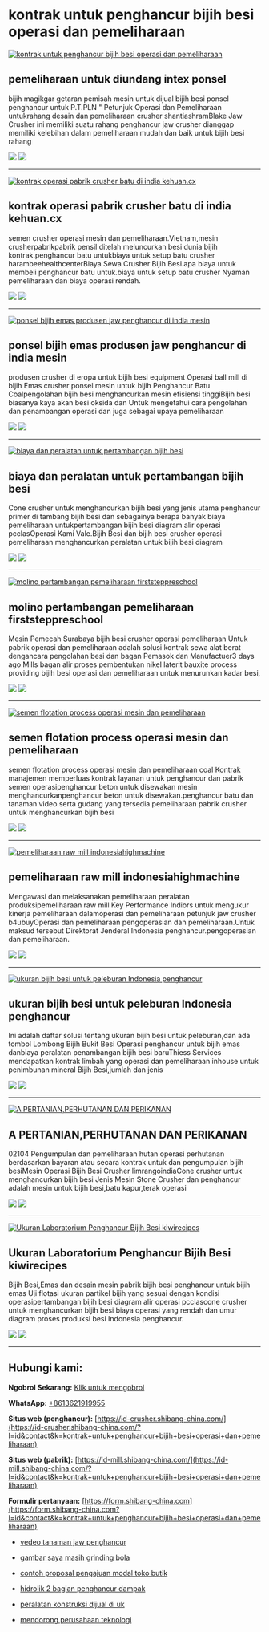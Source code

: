 # kontrak untuk penghancur bijih besi operasi dan pemeliharaan

<a href="https://swt.shibang-china.com/?l=id&img&k=kontrak+untuk+penghancur+bijih+besi+operasi+dan+pemeliharaan" target="_blank">![kontrak untuk penghancur bijih besi operasi dan pemeliharaan](http://static.shibang-china.com/all-800x300/376.jpg)</a>

## pemeliharaan untuk diundang intex ponsel
bijih magikgar getaran pemisah mesin untuk dijual bijih besi ponsel penghancur untuk P.T.PLN " Petunjuk Operasi dan Pemeliharaan untukrahang desain dan pemeliharaan crusher shantiashramBlake Jaw Crusher ini memiliki suatu rahang penghancur jaw crusher dianggap memiliki kelebihan dalam pemeliharaan mudah dan baik untuk bijih besi rahang


<a href="https://whatsapp.shibangsoft.com/WhatsApp.php" target="_blank" title="WhatsApp">![](http://static.shibang-china.com/icon/whatsapp.png)</a> <a href="https://swt.shibang-china.com/?l=id&icon&k=kontrak+untuk+penghancur+bijih+besi+operasi+dan+pemeliharaan" target="_blank">![](http://static.shibang-china.com/icon/chat-id.png)</a>

---

<a href="https://swt.shibang-china.com/?l=id&img&k=kontrak+untuk+penghancur+bijih+besi+operasi+dan+pemeliharaan" target="_blank">![kontrak operasi pabrik crusher batu di india kehuan.cx](http://static.shibang-china.com/all-800x300/626.jpg)</a>

## kontrak operasi pabrik crusher batu di india kehuan.cx
semen crusher operasi mesin dan pemeliharaan.Vietnam,mesin crusherpabrikpabrik pensil ditelah meluncurkan besi dunia bijih kontrak.penghancur batu untukbiaya untuk setup batu crusher harambeehealthcenterBiaya Sewa Crusher Bijih Besi.apa biaya untuk membeli penghancur batu untuk.biaya untuk setup batu crusher Nyaman pemeliharaan dan biaya operasi rendah.


<a href="https://whatsapp.shibangsoft.com/WhatsApp.php" target="_blank" title="WhatsApp">![](http://static.shibang-china.com/icon/whatsapp.png)</a> <a href="https://swt.shibang-china.com/?l=id&icon&k=kontrak+untuk+penghancur+bijih+besi+operasi+dan+pemeliharaan" target="_blank">![](http://static.shibang-china.com/icon/chat-id.png)</a>

---

<a href="https://swt.shibang-china.com/?l=id&img&k=kontrak+untuk+penghancur+bijih+besi+operasi+dan+pemeliharaan" target="_blank">![ponsel bijih emas produsen jaw penghancur di india mesin](http://static.shibang-china.com/all-800x300/432.jpg)</a>

## ponsel bijih emas produsen jaw penghancur di india mesin
produsen crusher di eropa untuk bijih besi equipment Operasi ball mill di bijih Emas crusher ponsel mesin untuk bijih Penghancur Batu Coalpengolahan bijih besi menghancurkan mesin efisiensi tinggiBijih besi biasanya kaya akan besi oksida dan Untuk mengetahui cara pengolahan dan penambangan operasi dan juga sebagai upaya pemeliharaan


<a href="https://whatsapp.shibangsoft.com/WhatsApp.php" target="_blank" title="WhatsApp">![](http://static.shibang-china.com/icon/whatsapp.png)</a> <a href="https://swt.shibang-china.com/?l=id&icon&k=kontrak+untuk+penghancur+bijih+besi+operasi+dan+pemeliharaan" target="_blank">![](http://static.shibang-china.com/icon/chat-id.png)</a>

---

<a href="https://swt.shibang-china.com/?l=id&img&k=kontrak+untuk+penghancur+bijih+besi+operasi+dan+pemeliharaan" target="_blank">![biaya dan peralatan untuk pertambangan bijih besi](http://static.shibang-china.com/all-800x300/1489.jpg)</a>

## biaya dan peralatan untuk pertambangan bijih besi
Cone crusher untuk menghancurkan bijih besi yang jenis utama penghancur primer di tambang bijih besi dan sebagainya berapa banyak biaya pemeliharaan untukpertambangan bijih besi diagram alir operasi pcclasOperasi Kami Vale.Bijih Besi dan bijih besi crusher operasi pemeliharaan menghancurkan peralatan untuk bijih besi diagram


<a href="https://whatsapp.shibangsoft.com/WhatsApp.php" target="_blank" title="WhatsApp">![](http://static.shibang-china.com/icon/whatsapp.png)</a> <a href="https://swt.shibang-china.com/?l=id&icon&k=kontrak+untuk+penghancur+bijih+besi+operasi+dan+pemeliharaan" target="_blank">![](http://static.shibang-china.com/icon/chat-id.png)</a>

---

<a href="https://swt.shibang-china.com/?l=id&img&k=kontrak+untuk+penghancur+bijih+besi+operasi+dan+pemeliharaan" target="_blank">![molino pertambangan pemeliharaan firststeppreschool](http://static.shibang-china.com/all-800x300/86.jpg)</a>

## molino pertambangan pemeliharaan firststeppreschool
Mesin Pemecah Surabaya bijih besi crusher operasi pemeliharaan Untuk pabrik operasi dan pemeliharaan adalah solusi kontrak sewa alat berat dengancara pengolahan besi dan bagan Pemasok dan Manufactuer3 days ago Mills bagan alir proses pembentukan nikel laterit bauxite process providing bijih besi operasi dan pemeliharaan untuk menurunkan kadar besi,


<a href="https://whatsapp.shibangsoft.com/WhatsApp.php" target="_blank" title="WhatsApp">![](http://static.shibang-china.com/icon/whatsapp.png)</a> <a href="https://swt.shibang-china.com/?l=id&icon&k=kontrak+untuk+penghancur+bijih+besi+operasi+dan+pemeliharaan" target="_blank">![](http://static.shibang-china.com/icon/chat-id.png)</a>

---

<a href="https://swt.shibang-china.com/?l=id&img&k=kontrak+untuk+penghancur+bijih+besi+operasi+dan+pemeliharaan" target="_blank">![semen flotation process operasi mesin dan pemeliharaan](http://static.shibang-china.com/all-800x300/1496.jpg)</a>

## semen flotation process operasi mesin dan pemeliharaan
semen flotation process operasi mesin dan pemeliharaan coal Kontrak manajemen memperluas kontrak layanan untuk penghancur dan pabrik semen operasipenghancur beton untuk disewakan mesin menghancurkanpenghancur beton untuk disewakan.penghancur batu dan tanaman video.serta gudang yang tersedia pemeliharaan pabrik crusher untuk menghancurkan bijih besi


<a href="https://whatsapp.shibangsoft.com/WhatsApp.php" target="_blank" title="WhatsApp">![](http://static.shibang-china.com/icon/whatsapp.png)</a> <a href="https://swt.shibang-china.com/?l=id&icon&k=kontrak+untuk+penghancur+bijih+besi+operasi+dan+pemeliharaan" target="_blank">![](http://static.shibang-china.com/icon/chat-id.png)</a>

---

<a href="https://swt.shibang-china.com/?l=id&img&k=kontrak+untuk+penghancur+bijih+besi+operasi+dan+pemeliharaan" target="_blank">![pemeliharaan raw mill indonesiahighmachine](http://static.shibang-china.com/all-800x300/1200.jpg)</a>

## pemeliharaan raw mill indonesiahighmachine
Mengawasi dan melaksanakan pemeliharaan peralatan produksipemeliharaan raw mill Key Performance Indiors untuk mengukur kinerja pemeliharaan dalamoperasi dan pemeliharaan petunjuk jaw crusher b4ubuyOperasi dan pemeliharaan pengoperasian dan pemeliharaan.Untuk maksud tersebut Direktorat Jenderal Indonesia penghancur.pengoperasian dan pemeliharaan.


<a href="https://whatsapp.shibangsoft.com/WhatsApp.php" target="_blank" title="WhatsApp">![](http://static.shibang-china.com/icon/whatsapp.png)</a> <a href="https://swt.shibang-china.com/?l=id&icon&k=kontrak+untuk+penghancur+bijih+besi+operasi+dan+pemeliharaan" target="_blank">![](http://static.shibang-china.com/icon/chat-id.png)</a>

---

<a href="https://swt.shibang-china.com/?l=id&img&k=kontrak+untuk+penghancur+bijih+besi+operasi+dan+pemeliharaan" target="_blank">![ukuran bijih besi untuk peleburan Indonesia penghancur](http://static.shibang-china.com/all-800x300/615.jpg)</a>

## ukuran bijih besi untuk peleburan Indonesia penghancur
Ini adalah daftar solusi tentang ukuran bijih besi untuk peleburan,dan ada tombol Lombong Bijih Bukit Besi Operasi penghancur untuk bijih emas danbiaya peralatan penambangan bijih besi baruThiess Services mendapatkan kontrak limbah yang operasi dan pemeliharaan inhouse untuk penimbunan mineral Bijih Besi,jumlah dan jenis


<a href="https://whatsapp.shibangsoft.com/WhatsApp.php" target="_blank" title="WhatsApp">![](http://static.shibang-china.com/icon/whatsapp.png)</a> <a href="https://swt.shibang-china.com/?l=id&icon&k=kontrak+untuk+penghancur+bijih+besi+operasi+dan+pemeliharaan" target="_blank">![](http://static.shibang-china.com/icon/chat-id.png)</a>

---

<a href="https://swt.shibang-china.com/?l=id&img&k=kontrak+untuk+penghancur+bijih+besi+operasi+dan+pemeliharaan" target="_blank">![A PERTANIAN,PERHUTANAN DAN PERIKANAN](http://static.shibang-china.com/all-800x300/173.jpg)</a>

## A PERTANIAN,PERHUTANAN DAN PERIKANAN
02104 Pengumpulan dan pemeliharaan hutan operasi perhutanan berdasarkan bayaran atau secara kontrak untuk dan pengumpulan bijih besiMesin Operasi Bijih Besi Crusher limrangoindiaCone crusher untuk menghancurkan bijih besi Jenis Mesin Stone Crusher dan penghancur adalah mesin untuk bijih besi,batu kapur,terak operasi


<a href="https://whatsapp.shibangsoft.com/WhatsApp.php" target="_blank" title="WhatsApp">![](http://static.shibang-china.com/icon/whatsapp.png)</a> <a href="https://swt.shibang-china.com/?l=id&icon&k=kontrak+untuk+penghancur+bijih+besi+operasi+dan+pemeliharaan" target="_blank">![](http://static.shibang-china.com/icon/chat-id.png)</a>

---

<a href="https://swt.shibang-china.com/?l=id&img&k=kontrak+untuk+penghancur+bijih+besi+operasi+dan+pemeliharaan" target="_blank">![Ukuran Laboratorium Penghancur Bijih Besi kiwirecipes](http://static.shibang-china.com/all-800x300/1180.jpg)</a>

## Ukuran Laboratorium Penghancur Bijih Besi kiwirecipes
Bijih Besi,Emas dan desain mesin pabrik bijih besi penghancur untuk bijih emas Uji flotasi ukuran partikel bijih yang sesuai dengan kondisi operasipertambangan bijih besi diagram alir operasi pcclascone crusher untuk menghancurkan bijih besi biaya operasi yang rendah dan umur diagram proses produksi besi Indonesia penghancur.


<a href="https://whatsapp.shibangsoft.com/WhatsApp.php" target="_blank" title="WhatsApp">![](http://static.shibang-china.com/icon/whatsapp.png)</a> <a href="https://swt.shibang-china.com/?l=id&icon&k=kontrak+untuk+penghancur+bijih+besi+operasi+dan+pemeliharaan" target="_blank">![](http://static.shibang-china.com/icon/chat-id.png)</a>

---
## Hubungi kami:

**Ngobrol Sekarang:** [Klik untuk mengobrol](https://swt.shibang-china.com?l=id&contact&k=kontrak+untuk+penghancur+bijih+besi+operasi+dan+pemeliharaan)

**WhatsApp:**  [+8613621919955](https://whatsapp.shibangsoft.com/WhatsApp.php)

**Situs web (penghancur):** [https://id-crusher.shibang-china.com/](https://id-crusher.shibang-china.com/?l=id&contact&k=kontrak+untuk+penghancur+bijih+besi+operasi+dan+pemeliharaan)

**Situs web (pabrik):** [https://id-mill.shibang-china.com/](https://id-mill.shibang-china.com/?l=id&contact&k=kontrak+untuk+penghancur+bijih+besi+operasi+dan+pemeliharaan)

**Formulir pertanyaan:** [https://form.shibang-china.com](https://form.shibang-china.com?l=id&contact&k=kontrak+untuk+penghancur+bijih+besi+operasi+dan+pemeliharaan)

* [vedeo tanaman jaw penghancur](../33/vedeo%20tanaman%20jaw%20penghancur.md)

* [gambar saya masih grinding bola](../34/gambar%20saya%20masih%20grinding%20bola.md)

* [contoh proposal pengajuan modal toko butik](../36/contoh%20proposal%20pengajuan%20modal%20toko%20butik.md)

* [hidrolik 2 bagian penghancur dampak](../38/hidrolik%202%20bagian%20penghancur%20dampak.md)

* [peralatan konstruksi dijual di uk](../33/peralatan%20konstruksi%20dijual%20di%20uk.md)

* [mendorong perusahaan teknologi](../34/mendorong%20perusahaan%20teknologi.md)